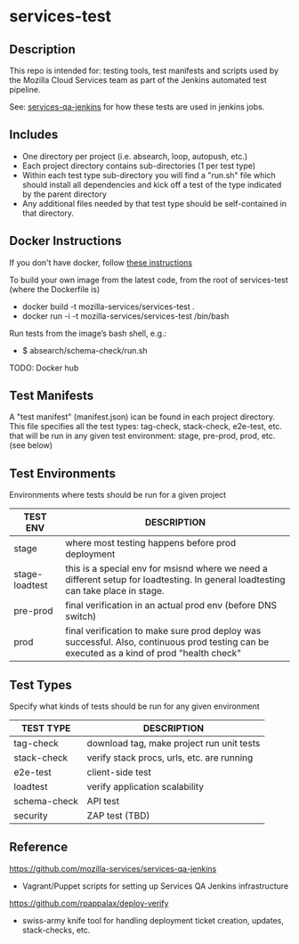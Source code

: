 services-test
===================================

Description
----------------------

This repo is intended for: testing tools, test manifests and scripts used by the Mozilla Cloud Services team as part of the Jenkins automated test pipeline.

See: [services-qa-jenkins](https://github.com/mozilla-services/services-qa-jenkins) for how these tests are used in jenkins jobs.

Includes
----------------------
* One directory per project (i.e. absearch, loop, autopush, etc.)
* Each project directory contains sub-directories (1 per test type)
* Within each test type sub-directory you will find a "run.sh" file which should install all dependencies and kick off a test of the type indicated by the parent directory
* Any additional files needed by that test type should be self-contained in that directory.

Docker Instructions
----------------------

If you don't have docker, follow [these instructions](https://docs.docker.com/installation/mac/)

To build your own image from the latest code, from the root of services-test (where the Dockerfile is)
* docker build -t mozilla-services/services-test .
* docker run -i -t mozilla-services/services-test /bin/bash

Run tests from the image’s bash shell, e.g.:
* $ absearch/schema-check/run.sh

TODO: Docker hub

Test Manifests
----------------------

A "test manifest" (manifest.json) ican be found in each project directory.
This file specifies all the test types:
tag-check, stack-check, e2e-test, etc. that will be run in any given
test environment: stage, pre-prod, prod, etc.
(see below)


Test Environments
----------------------
Environments where tests should be run for a given project

 TEST ENV       |    DESCRIPTION
 ---------------|---------------------------------------------------
 stage          | where most testing happens before prod deployment
 stage-loadtest | this is a special env for msisnd where we need a different setup for loadtesting.  In general loadtesting can take place in stage.
 pre-prod       | final verification in an actual prod env (before DNS switch)
 prod           | final verification to make sure prod deploy was successful. Also, continuous prod testing can be executed as a kind of prod "health check"


Test Types
----------------------
Specify what kinds of tests should be run for any given environment

 TEST TYPE     | DESCRIPTION
 ------------- | -------------------------------------------
 tag-check     | download tag, make project run unit tests
 stack-check   | verify stack procs, urls, etc. are running
 e2e-test      | client-side test
 loadtest      | verify application scalability
 schema-check  | API test
 security      | ZAP test (TBD)


Reference
----------------------

https://github.com/mozilla-services/services-qa-jenkins
* Vagrant/Puppet scripts for setting up Services QA Jenkins infrastructure

https://github.com/rpappalax/deploy-verify
* swiss-army knife tool for handling deployment ticket creation, updates, stack-checks, etc.
